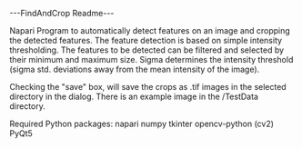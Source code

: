 ---FindAndCrop Readme---

Napari Program to automatically detect features on an image and cropping the detected features. The feature detection is based on simple intensity thresholding. The features to be detected can be filtered and selected by their minimum and maximum size. Sigma determines the intensity threshold (sigma std. deviations away from the mean intensity of the image).

Checking the "save" box, will save the crops as .tif images in the selected directory in the dialog. There is an example image in the /TestData directory. 

Required Python packages: 
napari
numpy
tkinter
opencv-python (cv2)
PyQt5
